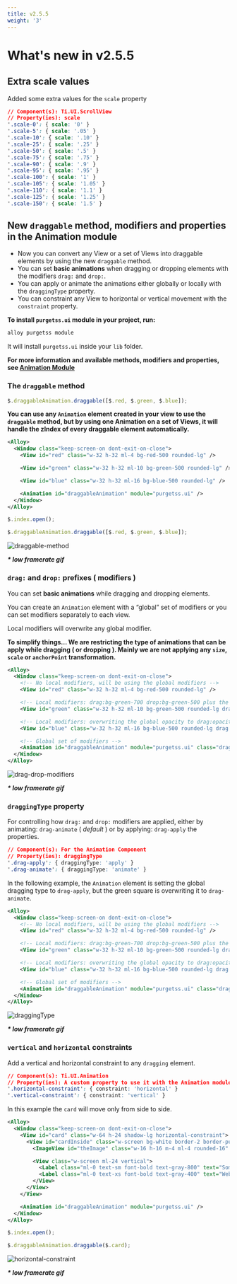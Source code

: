 ```yaml
---
title: v2.5.5
weight: '3'
---
```


# What's new in v2.5.5


## Extra scale values
Added some extra values for the `scale` property
```css
// Component(s): Ti.UI.ScrollView
// Property(ies): scale
'.scale-0': { scale: '0' }
'.scale-5': { scale: '.05' }
'.scale-10': { scale: '.10' }
'.scale-25': { scale: '.25' }
'.scale-50': { scale: '.5' }
'.scale-75': { scale: '.75' }
'.scale-90': { scale: '.9' }
'.scale-95': { scale: '.95' }
'.scale-100': { scale: '1' }
'.scale-105': { scale: '1.05' }
'.scale-110': { scale: '1.1' }
'.scale-125': { scale: '1.25' }
'.scale-150': { scale: '1.5' }
```

## New `draggable` method, modifiers and properties in the Animation module
- Now you can convert any View or a set of Views into draggable elements by using the new `draggable` method.
- You can set **basic animations** when dragging or dropping elements with the modifiers `drag:` and `drop:`.
- You can apply or animate the animations either globally or locally with the `draggingType` property.
- You can constraint any View to horizontal or vertical movement with the `constraint` property.

**To install `purgetss.ui` module in your project, run:**
```bash
alloy purgetss module
```

It will install `purgetss.ui` inside your `lib` folder.

**For more information and available methods, modifiers and properties, see [Animation Module](/guide/Alloy_Framework/Alloy_PurgeTSS/Whats_New/v2.5.0.md#animation-module)**

### The `draggable` method
```javascript
$.draggableAnimation.draggable([$.red, $.green, $.blue]);
```

**You can use any `Animation` element created in your view to use the `draggable` method, but by using one Animation on a set of Views, it will handle the zIndex of every draggable element automatically.**

```xml
<Alloy>
  <Window class="keep-screen-on dont-exit-on-close">
    <View id="red" class="w-32 h-32 ml-4 bg-red-500 rounded-lg" />

    <View id="green" class="w-32 h-32 ml-10 bg-green-500 rounded-lg" />

    <View id="blue" class="w-32 h-32 ml-16 bg-blue-500 rounded-lg" />

    <Animation id="draggableAnimation" module="purgetss.ui" />
  </Window>
</Alloy>
```

```javascript
$.index.open();

$.draggableAnimation.draggable([$.red, $.green, $.blue]);
```

![draggable-method](./../images/draggable-method.gif)

***\* low framerate gif***


### `drag:` and `drop:` prefixes ( modifiers )
You can set **basic animations** while dragging and dropping elements.

You can create an `Animation` element with a “global” set of modifiers or you can set modifiers separately to each view.

Local modifiers will overwrite any global modifier.

**To simplify things... We are restricting the type of animations that can be apply while dragging ( or dropping ). Mainly we are not applying any `size`, `scale` or `anchorPoint` transformation.**

```xml
<Alloy>
  <Window class="keep-screen-on dont-exit-on-close">
    <!-- No local modifiers, will be using the global modifiers -->
    <View id="red" class="w-32 h-32 ml-4 bg-red-500 rounded-lg" />

    <!-- Local modifiers: drag:bg-green-700 drop:bg-green-500 plus the global modifiers-->
    <View id="green" class="w-32 h-32 ml-10 bg-green-500 rounded-lg drag:bg-green-700 drop:bg-green-500" />

    <!-- Local modifiers: overwriting the global opacity to drag:opacity-80 -->
    <View id="blue" class="w-32 h-32 ml-16 bg-blue-500 rounded-lg drag:opacity-80" />

    <!-- Global set of modifiers -->
    <Animation id="draggableAnimation" module="purgetss.ui" class="drag:duration-100 drag:opacity-50 drop:opacity-100" />
  </Window>
</Alloy>
```

![drag-drop-modifiers](./../images/drag-drop-modifiers.gif)

***\* low framerate gif***

### `draggingType` property

For controlling how `drag:` and `drop:` modifiers are applied, either by animating: `drag-animate` ( *default* ) or by applying: `drag-apply` the properties.

```css
// Component(s): For the Animation Component
// Property(ies): draggingType
'.drag-apply': { draggingType: 'apply' }
'.drag-animate': { draggingType: 'animate' }
```

In the following example, the `Animation` element is setting the global dragging type to `drag-apply`, but the green square is overwriting it to `drag-animate`.

```xml
<Alloy>
  <Window class="keep-screen-on dont-exit-on-close">
    <!-- No local modifiers, will be using the global modifiers -->
    <View id="red" class="w-32 h-32 ml-4 bg-red-500 rounded-lg" />

    <!-- Local modifiers: drag:bg-green-700 drop:bg-green-500 plus the global modifiers-->
    <View id="green" class="w-32 h-32 ml-10 bg-green-500 rounded-lg drag-animate drag:bg-green-700 drop:bg-green-500" />

    <!-- Local modifiers: overwriting the global opacity to drag:opacity-80 -->
    <View id="blue" class="w-32 h-32 ml-16 bg-blue-500 rounded-lg drag:opacity-80" />

    <!-- Global set of modifiers -->
    <Animation id="draggableAnimation" module="purgetss.ui" class="drag-apply drag:duration-500 drag:opacity-50 drop:opacity-100" />
  </Window>
</Alloy>
```

![draggingType](./../images/draggingType.gif)

***\* low framerate gif***


### `vertical` and `horizontal` constraints
Add a vertical and horizontal constraint to any `dragging` element.

```css
// Component(s): Ti.UI.Animation
// Property(ies): A custom property to use it with the Animation module
'.horizontal-constraint': { constraint: 'horizontal' }
'.vertical-constraint': { constraint: 'vertical' }
```

In this example the `card` will move only from side to side.

```xml
<Alloy>
  <Window class="keep-screen-on dont-exit-on-close">
    <View id="card" class="w-64 h-24 shadow-lg horizontal-constraint">
      <View id="cardInside" class="w-screen bg-white border-2 border-purple-700 rounded-lg">
        <ImageView id="theImage" class="w-16 h-16 m-4 ml-4 rounded-16" image="https://randomuser.me/api/portraits/women/17.jpg" />

        <View class="w-screen ml-24 vertical">
          <Label class="ml-0 text-sm font-bold text-gray-800" text="Someone Famous" />
          <Label class="ml-0 text-xs font-bold text-gray-400" text="Website Designer" />
        </View>
      </View>
    </View>

    <Animation id="draggableAnimation" module="purgetss.ui" />
  </Window>
</Alloy>
```

```javascript
$.index.open();

$.draggableAnimation.draggable($.card);
```

![horizontal-constraint](./../images/horizontal-constraint.gif)

***\* low framerate gif***
